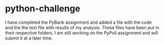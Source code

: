 # python-challenge

I have completed the PyBank assignment and added a file with the code and the the text file with results of my analysis. These files have been put in their respective folders. I am still working on the PyPoll assignment and will submit it at a later time. 





